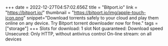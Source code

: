 +++
date = 2022-12-27T04:57:02.656Z
title = "Bitport.io"
link = "https://bitport.io/"
thumbnail = "https://bitport.io/img/apple-touch-icon.png"
snippet="Download torrents safely to your cloud and play them online on any device. Try Bitport torrent downloader now for free."
tags = ["storage"]
+++
Slots for download: 1 slot
Not guaranteed: Download speed
Unsecured: Only HTTP, without antivirus control
On-line stream: on all devices
